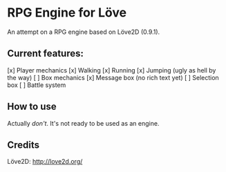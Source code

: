 # RPG Engine for Löve
An attempt on a RPG engine based on Löve2D (0.9.1).

## Current features:
[x] Player mechanics
  [x] Walking
  [x] Running
  [x] Jumping (ugly as hell by the way)
[ ] Box mechanics
  [x] Message box (no rich text yet)
  [ ] Selection box
[ ] Battle system

## How to use
Actually _don't_.
It's not ready to be used as an engine.

## Credits
Löve2D: http://love2d.org/